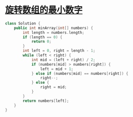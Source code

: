 # [旋转数组的最小数字](https://leetcode-cn.com/problems/xuan-zhuan-shu-zu-de-zui-xiao-shu-zi-lcof/)

```C++
class Solution {
    public int minArray(int[] numbers) {
        int length = numbers.length;
        if (length == 0) {
            return 0;
        }
        int left = 0, right = length - 1;
        while (left < right) {
            int mid = (left + right) / 2;
            if (numbers[mid] > numbers[right]) {
                left = mid + 1;
            } else if (numbers[mid] == numbers[right]) {
                right--;
            } else {
                right = mid;
            }
        }
        return numbers[left];
    }
}
```

